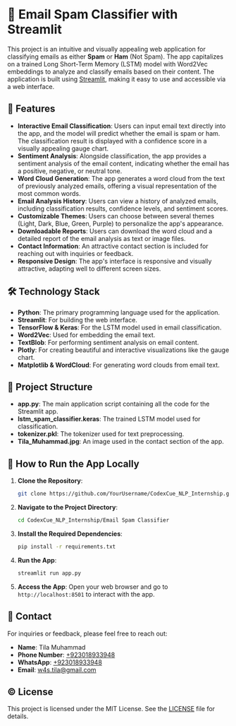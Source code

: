 # 🌟 Email Spam Classifier with Streamlit

This project is an intuitive and visually appealing web application for classifying emails as either **Spam** or **Ham** (Not Spam). The app capitalizes on a trained Long Short-Term Memory (LSTM) model with Word2Vec embeddings to analyze and classify emails based on their content. The application is built using [Streamlit](https://streamlit.io/), making it easy to use and accessible via a web interface.

## 🚀 Features

- **Interactive Email Classification**: Users can input email text directly into the app, and the model will predict whether the email is spam or ham. The classification result is displayed with a confidence score in a visually appealing gauge chart.
- **Sentiment Analysis**: Alongside classification, the app provides a sentiment analysis of the email content, indicating whether the email has a positive, negative, or neutral tone.
- **Word Cloud Generation**: The app generates a word cloud from the text of previously analyzed emails, offering a visual representation of the most common words.
- **Email Analysis History**: Users can view a history of analyzed emails, including classification results, confidence levels, and sentiment scores.
- **Customizable Themes**: Users can choose between several themes (Light, Dark, Blue, Green, Purple) to personalize the app's appearance.
- **Downloadable Reports**: Users can download the word cloud and a detailed report of the email analysis as text or image files.
- **Contact Information**: An attractive contact section is included for reaching out with inquiries or feedback.
- **Responsive Design**: The app's interface is responsive and visually attractive, adapting well to different screen sizes.

## 🛠️ Technology Stack

- **Python**: The primary programming language used for the application.
- **Streamlit**: For building the web interface.
- **TensorFlow & Keras**: For the LSTM model used in email classification.
- **Word2Vec**: Used for embedding the email text.
- **TextBlob**: For performing sentiment analysis on email content.
- **Plotly**: For creating beautiful and interactive visualizations like the gauge chart.
- **Matplotlib & WordCloud**: For generating word clouds from email text.

## 📂 Project Structure

- **app.py**: The main application script containing all the code for the Streamlit app.
- **lstm_spam_classifier.keras**: The trained LSTM model used for classification.
- **tokenizer.pkl**: The tokenizer used for text preprocessing.
- **Tila_Muhammad.jpg**: An image used in the contact section of the app.

## 📜 How to Run the App Locally

1. **Clone the Repository**:
   ```bash
   git clone https://github.com/YourUsername/CodexCue_NLP_Internship.git
   ```
   
2. **Navigate to the Project Directory**:
   ```bash
   cd CodexCue_NLP_Internship/Email Spam Classifier
   ```

3. **Install the Required Dependencies**:
   ```bash
   pip install -r requirements.txt
   ```

4. **Run the App**:
   ```bash
   streamlit run app.py
   ```

5. **Access the App**:
   Open your web browser and go to `http://localhost:8501` to interact with the app.

## 📧 Contact

For inquiries or feedback, please feel free to reach out:

- **Name**: Tila Muhammad
- **Phone Number**: [+923018933948](tel:+923018933948)
- **WhatsApp**: [+923018933948](https://wa.me/+923018933948)
- **Email**: [w4s.tila@gmail.com](mailto:w4s.tila@gmail.com)

## ©️ License

This project is licensed under the MIT License. See the [LICENSE](LICENSE) file for details.

